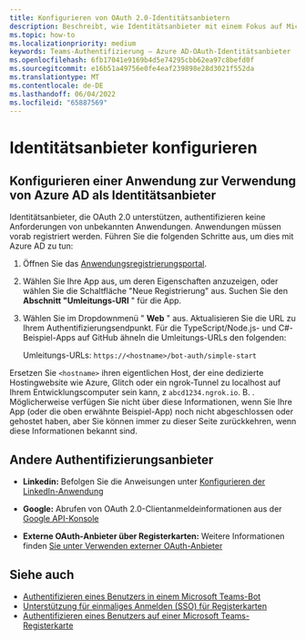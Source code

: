 ```yaml
---
title: Konfigurieren von OAuth 2.0-Identitätsanbietern
description: Beschreibt, wie Identitätsanbieter mit einem Fokus auf Microsoft Azure Active Directory (Azure AD) konfiguriert werden.
ms.topic: how-to
ms.localizationpriority: medium
keywords: Teams-Authentifizierung – Azure AD-OAuth-Identitätsanbieter
ms.openlocfilehash: 6fb17041e9169b4d5e74295cbb62ea97c8befd0f
ms.sourcegitcommit: e16b51a49756e0fe4eaf239898e28d3021f552da
ms.translationtype: MT
ms.contentlocale: de-DE
ms.lasthandoff: 06/04/2022
ms.locfileid: "65887569"
---
```

# <a name="configure-identity-providers"></a>Identitätsanbieter konfigurieren

## <a name="configuring-an-application-to-use-azure-ad-as-an-identity-provider"></a>Konfigurieren einer Anwendung zur Verwendung von Azure AD als Identitätsanbieter

Identitätsanbieter, die OAuth 2.0 unterstützen, authentifizieren keine Anforderungen von unbekannten Anwendungen. Anwendungen müssen vorab registriert werden. Führen Sie die folgenden Schritte aus, um dies mit Azure AD zu tun:

1. Öffnen Sie das [Anwendungsregistrierungsportal](https://ms.portal.azure.com/#blade/Microsoft_AAD_RegisteredApps/ApplicationsListBlade).

2. Wählen Sie Ihre App aus, um deren Eigenschaften anzuzeigen, oder wählen Sie die Schaltfläche "Neue Registrierung" aus. Suchen Sie den **Abschnitt "Umleitungs-URI** " für die App.

3. Wählen Sie im Dropdownmenü " **Web** " aus. Aktualisieren Sie die URL zu Ihrem Authentifizierungsendpunkt. Für die TypeScript/Node.js- und C#-Beispiel-Apps auf GitHub ähneln die Umleitungs-URLs den folgenden:

    Umleitungs-URLs: `https://<hostname>/bot-auth/simple-start`

Ersetzen Sie `<hostname>` ihren eigentlichen Host, der eine dedizierte Hostingwebsite wie Azure, Glitch oder ein ngrok-Tunnel zu localhost auf Ihrem Entwicklungscomputer sein kann, z `abcd1234.ngrok.io`. B. . Möglicherweise verfügen Sie nicht über diese Informationen, wenn Sie Ihre App (oder die oben erwähnte Beispiel-App) noch nicht abgeschlossen oder gehostet haben, aber Sie können immer zu dieser Seite zurückkehren, wenn diese Informationen bekannt sind.

## <a name="other-authentication-providers"></a>Andere Authentifizierungsanbieter

* **Linkedin:** Befolgen Sie die Anweisungen unter [Konfigurieren der LinkedIn-Anwendung](/linkedin/talent/apply-with-linkedin)

* **Google:** Abrufen von OAuth 2.0-Clientanmeldeinformationen aus der [Google API-Konsole](https://console.developers.google.com/)

* **Externe OAuth-Anbieter über Registerkarten:** Weitere Informationen finden [Sie unter Verwenden externer OAuth-Anbieter](../../tabs/how-to/authentication/auth-oauth-provider.md)

## <a name="see-also"></a>Siehe auch

* [Authentifizieren eines Benutzers in einem Microsoft Teams-Bot](../../resources/bot-v3/bot-authentication/auth-bot-AAD.md)
* [Unterstützung für einmaliges Anmelden (SSO) für Registerkarten](../../tabs/how-to/authentication/tab-sso-overview.md)
* [Authentifizieren eines Benutzers auf einer Microsoft Teams-Registerkarte](../../tabs/how-to/authentication/auth-tab-aad.md)
